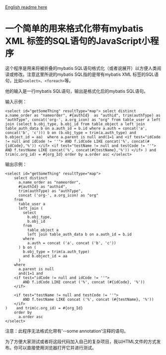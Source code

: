[English readme here](README-EN.md)

# 一个简单的用来格式化带有mybatis XML 标签的SQL语句的JavaScript小程序

这个程序是用来将被折叠的mybatis SQL语句格式化（或者说展开）以方便人类阅读或修改。注意这里所说的mybatis SQL指的是带有mybatis XML 标签的SQL语句，比如`<select>`、`<foreach>`等。

他的输入是一行mybatis SQL语句，输出是格式化后的mybatis SQL语句。

输入示例：

```
<select id="getSomeThing" resultType="map"> select distinct a.name_order as "nameorder", #{authId}  as "authid", trim(authType) as "authType", concat('org-', a.org_icon) as "org" from table_user a left join (select b.obj_type, b.obj_id from table_object a left join table_auth_data b on a.auth_id = b.id where a.auth = concat('a', concat('b', 'c'))) b on (b.obj_type = trim(a.auth_type) and b.object_id = aa)  where a.parent is null and(1=1 and <if test="idCode != null and idCode != ''"> AND f.idCode LIKE concat('%', concat(#{idCode},'%')) </if> <if test="testName != null and testCode != ''"> AND f.testName LIKE concat('%', concat(#{testName},'%')) </if> ) and trim(c.org_id) = #{org_Id} order by a.order asc </select>
```

输出示例：
```
<select id="getSomeThing" resultType="map">
    select distinct
      a.name_order as "nameorder",
      #{authId} as "authid",
      trim(authType) as "authType",
      concat ('org-', a.org_icon) as "org"
    from
      table_user a
      left join (
        select
          b.obj_type,
          b.obj_id
        from
          table_object a
          left join table_auth_data b on a.auth_id = b.id
        where
          a.auth = concat ('a', concat ('b', 'c'))
      ) b on (
        b.obj_type = trim(a.auth_type)
        and b.object_id = aa
      )
    where
      a.parent is null
      and(1=1 and
    <if test="idCode != null and idCode != ''">
        AND f.idCode LIKE concat ('%', concat (#{idCode}, '%'))
    </if>
    
    <if test="testName != null and testCode != ''">
        AND f.testName LIKE concat ('%', concat (#{testName}, '%'))
    </if>
)    and trim(c.org_id) = #{org_Id}
    order by
      a.order asc
</select>
```

注意：此程序无法格式化带有'--some annotation'注释的语句。

为了方便大家测试或者将这段代码加入自己的复杂项目，我以HTML文件的方式发布。你可以直接使用浏览器打开它并进行测试。